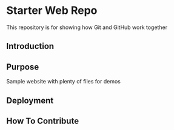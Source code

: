 # Starter Web Repo

This repository is for showing how Git and GitHub work together

## Introduction

## Purpose

Sample website with plenty of files for demos

## Deployment

## How To Contribute

